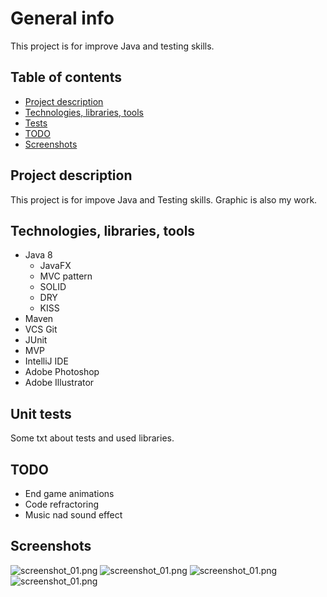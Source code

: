 # General info
This project is for improve Java and testing skills.

## Table of contents
* [Project description](#general-info)
* [Technologies, libraries, tools](#technologies,-libraries,-tools)
* [Tests](#unit-tests)
* [TODO](#todo)
* [Screenshots](#screenshots)

## Project description
This project is for impove Java and Testing skills. Graphic is also my work.

## Technologies, libraries, tools
* Java 8
    * JavaFX
    * MVC pattern
    * SOLID
    * DRY
    * KISS
* Maven
* VCS Git
* JUnit
* MVP
* IntelliJ IDE
* Adobe Photoshop
* Adobe Illustrator

## Unit tests
Some txt about tests and used libraries.

## TODO
* End game animations
* Code refractoring
* Music nad sound effect

## Screenshots

![screenshot_01.png](blob/master/screenshots/screenshot_01.png)
![screenshot_01.png](blob/master/screenshots/screenshot_02.png)
![screenshot_01.png](blob/master/screenshots/screenshot_03.png)
![screenshot_01.png](blob/master/screenshots/screenshot_04.png)
